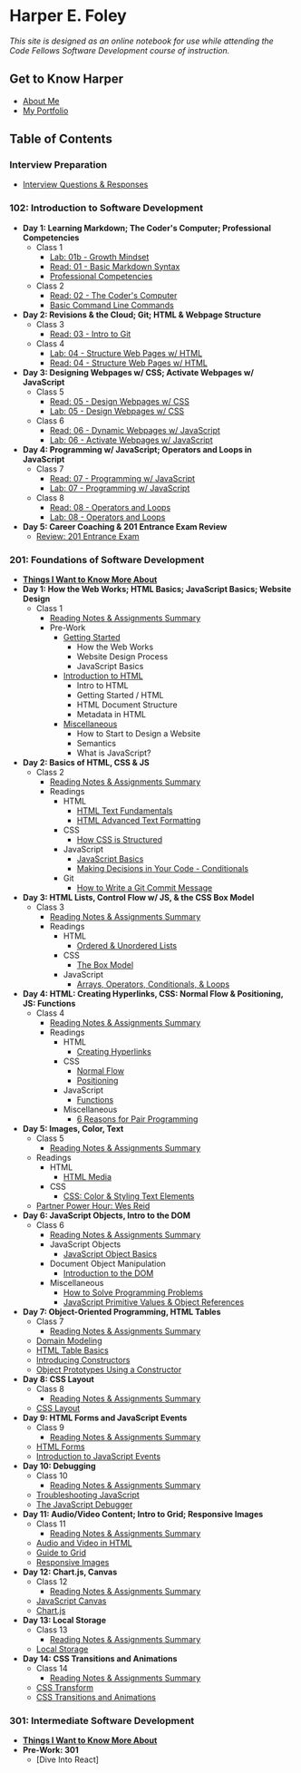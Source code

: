 # Harper E. Foley

*This site is designed as an online notebook for use while attending the Code Fellows Software Development course of instruction.*

## Get to Know Harper

* [About Me](https://hfoley2013.github.io/codefellows-201-about-me/)
* [My Portfolio](https://github.com/hfoley2013)

## Table of Contents

### Interview Preparation

* [Interview Questions & Responses](https://hfoley2013.github.io/reading-notes/interview-questions)

### 102: Introduction to Software Development

* **Day 1: Learning Markdown; The Coder's Computer; Professional Competencies**
  * Class 1
    * [Lab: 01b - Growth Mindset](https://hfoley2013.github.io/reading-notes/102/growth-mindset)
    * [Read: 01 - Basic Markdown Syntax](https://hfoley2013.github.io/reading-notes/102/markdown-notes)
    * [Professional Competencies](https://hfoley2013.github.io/reading-notes/102/professional-competencies)
  * Class 2
    * [Read: 02 - The Coder's Computer](https://hfoley2013.github.io/reading-notes/102/coders-computer)
    * [Basic Command Line Commands](https://hfoley2013.github.io/reading-notes/102/command-line)
* **Day 2: Revisions & the Cloud; Git; HTML & Webpage Structure**
  * Class 3
    * [Read: 03 - Intro to Git](https://hfoley2013.github.io/reading-notes/102/git-intro)
  * Class 4
    * [Lab: 04 - Structure Web Pages w/ HTML](https://hfoley2013.github.io/hello-world/)
    * [Read: 04 - Structure Web Pages w/ HTML](https://hfoley2013.github.io/reading-notes/102/html)
* **Day 3: Designing Webpages w/ CSS; Activate Webpages w/ JavaScript**
  * Class 5
    * [Read: 05 - Design Webpages w/ CSS](https://hfoley2013.github.io/reading-notes/102/css-basics)
    * [Lab: 05 - Design Webpages w/ CSS](https://hfoley2013.github.io/hello-world/)
  * Class 6
    * [Read: 06 - Dynamic Webpages w/ JavaScript](https://hfoley2013.github.io/reading-notes/102/javascript-basics)
    * [Lab: 06 - Activate Webpages w/ JavaScript](https://hfoley2013.github.io/hello-world/)
* **Day 4: Programming w/ JavaScript; Operators and Loops in JavaScript**
  * Class 7
    * [Read: 07 - Programming w/ JavaScript](https://hfoley2013.github.io/reading-notes/102/programming-with-js)
    * [Lab: 07 - Programming w/ JavaScript](https://hfoley2013.github.io/hello-world/)
  * Class 8
    * [Read: 08 - Operators and Loops](https://hfoley2013.github.io/reading-notes/102/operators-loops)
    * [Lab: 08 - Operators and Loops](https://hfoley2013.github.io/hello-world/)
* **Day 5: Career Coaching & 201 Entrance Exam Review**
  * [Review: 201 Entrance Exam](https://hfoley2013.github.io/reading-notes/102/201-entrance-exam-review)

### 201: Foundations of Software Development

* [**Things I Want to Know More About**](https://hfoley2013.github.io/reading-notes/201/things-to-know-more-about)
* **Day 1: How the Web Works; HTML Basics; JavaScript Basics; Website Design**
  * Class 1
    * [Reading Notes & Assignments Summary](https://hfoley2013.github.io/reading-notes/201/class01/class-01)
    * Pre-Work
      * [Getting Started](https://hfoley2013.github.io/reading-notes/201/class01/getting-started)
        * How the Web Works
        * Website Design Process
        * JavaScript Basics
      * [Introduction to HTML](https://hfoley2013.github.io/reading-notes/201//class01/intro-html)
        * Intro to HTML
        * Getting Started / HTML
        * HTML Document Structure
        * Metadata in HTML
      * [Miscellaneous](https://hfoley2013.github.io/reading-notes/201/class01/d1-miscellaneous)
        * How to Start to Design a Website
        * Semantics
        * What is JavaScript?
* **Day 2: Basics of HTML, CSS & JS**
  * Class 2
    * [Reading Notes & Assignments Summary](https://hfoley2013.github.io/reading-notes/201/class02/class-02)
    * Readings
      * HTML
        * [HTML Text Fundamentals](https://hfoley2013.github.io/reading-notes/201/class02/html-text-fundamentals)
        * [HTML Advanced Text Formatting](https://hfoley2013.github.io/reading-notes/201/class02/html-advanced-text-formatting)
      * CSS
        * [How CSS is Structured](https://hfoley2013.github.io/reading-notes/201/class02/how-css-is-structured)
      * JavaScript
        * [JavaScript Basics](https://hfoley2013.github.io/reading-notes/201/class02/javascript-basics-2)
        * [Making Decisions in Your Code - Conditionals](https://hfoley2013.github.io/reading-notes/201/class02/making-decisions-in-your-code-conditionals)
      * Git
        * [How to Write a Git Commit Message](https://hfoley2013.github.io/reading-notes/201/class02/git-commit-message)
* **Day 3: HTML Lists, Control Flow w/ JS, & the CSS Box Model**
  * Class 3
    * [Reading Notes & Assignments Summary](https://hfoley2013.github.io/reading-notes/201/class03/class-03)
    * Readings
      * HTML
        * [Ordered & Unordered Lists](https://hfoley2013.github.io/reading-notes/201/class03/html-ordered-unordered-lists)
      * CSS
        * [The Box Model](https://hfoley2013.github.io/reading-notes/201/class03/css-box-model)
      * JavaScript
        * [Arrays, Operators, Conditionals, & Loops](https://hfoley2013.github.io/reading-notes/201/class03/js-arrays-operators-conditionals-loops)
* **Day 4: HTML: Creating Hyperlinks, CSS: Normal Flow & Positioning, JS: Functions**
  * Class 4
    * [Reading Notes & Assignments Summary](https://hfoley2013.github.io/reading-notes/201/class04/class-04)
    * Readings
      * HTML
        * [Creating Hyperlinks](https://hfoley2013.github.io/reading-notes/201/class04/html-hyperlinks)
      * CSS
        * [Normal Flow](https://hfoley2013.github.io/reading-notes/201/class04/css-normal-flow)
        * [Positioning](https://hfoley2013.github.io/reading-notes/201/class04/css-positioning)
      * JavaScript
        * [Functions](https://hfoley2013.github.io/reading-notes/201/class04/js-functions)
      * Miscellaneous
        * [6 Reasons for Pair Programming](https://hfoley2013.github.io/reading-notes/201/class04/misc-two-pair-programming)
* **Day 5: Images, Color, Text**
  * Class 5
    * [Reading Notes & Assignments Summary](https://hfoley2013.github.io/reading-notes/201/class05/class-05)
  * Readings
    * HTML
      * [HTML Media](https://hfoley2013.github.io/reading-notes/201/class05/html-images)
    * CSS
      * [CSS: Color & Styling Text Elements](https://hfoley2013.github.io/reading-notes/201/class05/css-color-styling)
  * [Partner Power Hour: Wes Reid](https://hfoley2013.github.io/reading-notes/201/class05/weekly-partner-power-hour-1)
* **Day 6: JavaScript Objects, Intro to the DOM**
  * Class 6
    * [Reading Notes & Assignments Summary](https://hfoley2013.github.io/reading-notes/201/class06/class-06)
    * JavaScript Objects
      * [JavaScript Object Basics](https://hfoley2013.github.io/reading-notes/201/class06/js-object-basics)
    * Document Object Manipulation
      * [Introduction to the DOM](https://hfoley2013.github.io/reading-notes/201/class06/intro-to-dom)
    * Miscellaneous
      * [How to Solve Programming Problems](https://hfoley2013.github.io/reading-notes/201/class06/how-to-solve-programming-problems)
      * [JavaScript Primitive Values & Object References](https://hfoley2013.github.io/reading-notes/201/class06/js-primitive-values)
* **Day 7: Object-Oriented Programming, HTML Tables**
  * Class 7
    * [Reading Notes & Assignments Summary](https://hfoley2013.github.io/reading-notes/201/class07/class-07)
  * [Domain Modeling](https://hfoley2013.github.io/reading-notes/201/class07/domain-modeling)
  * [HTML Table Basics](https://hfoley2013.github.io/reading-notes/201/class07/html-table-basics)
  * [Introducing Constructors](https://hfoley2013.github.io/reading-notes/201/class07/constructors)
  * [Object Prototypes Using a Constructor](https://hfoley2013.github.io/reading-notes/201/class07/object-prototypes)
* **Day 8: CSS Layout**
  * Class 8
    * [Reading Notes & Assignments Summary](https://hfoley2013.github.io/reading-notes/201/class08/class-08)
  * [CSS Layout](https://hfoley2013.github.io/reading-notes/201/class08/css-flexbox)
* **Day 9: HTML Forms and JavaScript Events**
  * Class 9
    * [Reading Notes & Assignments Summary](https://hfoley2013.github.io/reading-notes/201/class09/class-09)
  * [HTML Forms](https://hfoley2013.github.io/reading-notes/201/class09/html-forms)
  * [Introduction to JavaScript Events](https://hfoley2013.github.io/reading-notes/201/class09/js-events)
* **Day 10: Debugging**
  * Class 10
    * [Reading Notes & Assignments Summary](https://hfoley2013.github.io/reading-notes/201/class10/class-10)
  * [Troubleshooting JavaScript](https://hfoley2013.github.io/reading-notes/201/class10/js-troubleshooting)
  * [The JavaScript Debugger](https://hfoley2013.github.io/reading-notes/201/class10/js-debugger)
* **Day 11: Audio/Video Content; Intro to Grid; Responsive Images**
  * Class 11
    * [Reading Notes & Assignments Summary](https://hfoley2013.github.io/reading-notes/201/class11/class-11)
  * [Audio and Video in HTML](https://hfoley2013.github.io/reading-notes/201/class11/audio-video)
  * [Guide to Grid](https://hfoley2013.github.io/reading-notes/201/class11/guide-to-grid)
  * [Responsive Images](https://hfoley2013.github.io/reading-notes/201/class11/responsive-images)
* **Day 12: Chart.js, Canvas**
  * Class 12
    * [Reading Notes & Assignments Summary](https://hfoley2013.github.io/reading-notes/201/class12/class-12)
  * [JavaScript Canvas](https://hfoley2013.github.io/reading-notes/201/class12/js-canvas)
  * [Chart.js](https://hfoley2013.github.io/reading-notes/201/class12/chart-js)
* **Day 13: Local Storage**
  * Class 13
    * [Reading Notes & Assignments Summary](https://hfoley2013.github.io/reading-notes/201/class13/class-13)
  * [Local Storage](https://hfoley2013.github.io/reading-notes/201/class13/local-storage)
* **Day 14: CSS Transitions and Animations**
  * Class 14
    * [Reading Notes & Assignments Summary](https://hfoley2013.github.io/reading-notes/201/class14/class-14)
  * [CSS Transform](https://hfoley2013.github.io/reading-notes/201/class14/css-transform)
  * [CSS Transitions and Animations](https://hfoley2013.github.io/reading-notes/201/class14/css-transitions-animations)

### 301: Intermediate Software Development

* [**Things I Want to Know More About**](https://hfoley2013.github.io/reading-notes/301/things-to-know-more-about)
* **Pre-Work: 301**
  * [Dive Into React]
